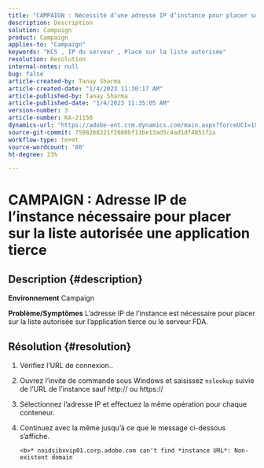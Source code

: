 ```yaml
---
title: "CAMPAIGN : Nécessité d’une adresse IP d’instance pour placer sur la liste autorisée une application tierce"
description: Description
solution: Campaign
product: Campaign
applies-to: "Campaign"
keywords: "KCS , IP du serveur , Placé sur la liste autorisée"
resolution: Resolution
internal-notes: null
bug: false
article-created-by: Tanay Sharma .
article-created-date: "1/4/2023 11:30:17 AM"
article-published-by: Tanay Sharma .
article-published-date: "1/4/2023 11:35:05 AM"
version-number: 3
article-number: KA-21150
dynamics-url: "https://adobe-ent.crm.dynamics.com/main.aspx?forceUCI=1&pagetype=entityrecord&etn=knowledgearticle&id=57c7d027-238c-ed11-81ac-6045bd006a22"
source-git-commit: 7598268221f2680bf11be13ad5c4ad1df4851f2a
workflow-type: tm+mt
source-wordcount: '80'
ht-degree: 23%

---
```


# CAMPAIGN : Adresse IP de l’instance nécessaire pour placer sur la liste autorisée une application tierce

## Description {#description}

<b>Environnement</b>
Campaign


<b>Problème/Symptômes</b>
L’adresse IP de l’instance est nécessaire pour placer sur la liste autorisée sur l’application tierce ou le serveur FDA.


## Résolution {#resolution}


1. Vérifiez l’URL de connexion..
2. Ouvrez l’invite de commande sous Windows et saisissez `nslookup` suivie de l’URL de l’instance sauf http:// ou https://
3. Sélectionnez l’adresse IP et effectuez la même opération pour chaque conteneur.
4. Continuez avec la même jusqu’à ce que le message ci-dessous s’affiche.

   `<b>* noidsibxvip01.corp.adobe.com can't find *instance URL*: Non-existent domain`

